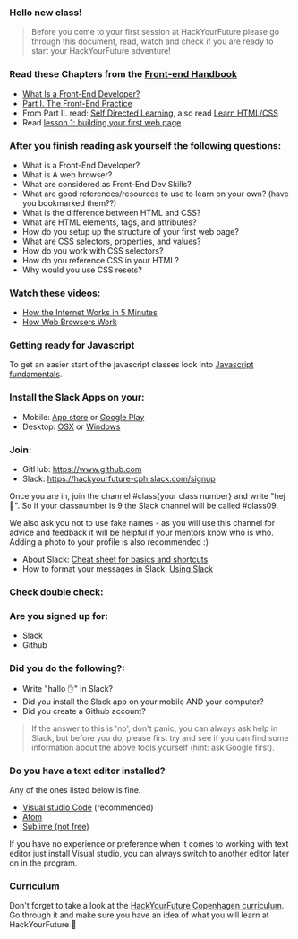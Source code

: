 ### Hello new class!

>Before you come to your first session at HackYourFuture please go through this document, read, watch and check if you are ready to start your HackYourFuture adventure!

### Read these Chapters from the [Front-end Handbook](https://frontendmasters.com/books/front-end-handbook/2019/)
 * [What Is a Front-End Developer?](https://frontendmasters.com/books/front-end-handbook/2019/#2)
 * [Part I. The Front-End Practice](https://frontendmasters.com/books/front-end-handbook/2019/#3)
 * From Part II. read: [Self Directed Learning](https://frontendmasters.com/books/front-end-handbook/2019/#4), also read [Learn HTML/CSS](https://internetingishard.com/html-and-css/)
 * Read [lesson 1: building your first web page](http://learn.shayhowe.com/html-css/building-your-first-web-page/)

### After you finish reading ask yourself the following questions:
 * What is a Front-End Developer?
 * What is A web browser?
 * What are considered as Front-End Dev Skills?
 * What are good references/resources to use to learn on your own? (have you bookmarked them??)
 * What is the difference between HTML and CSS?
 * What are HTML elements, tags, and attributes?
 * How do you setup up the structure of your first web page?
 * What are CSS selectors, properties, and values?
 * How do you work with CSS selectors?
 * How do you reference CSS in your HTML?
 * Why would you use CSS resets?

### Watch these videos:
 * <a href="https://www.youtube.com/watch?v=7_LPdttKXPc" target="_blank">How the Internet Works in 5 Minutes</a>
 * <a href="https://www.youtube.com/watch?v=WjDrMKZWCt0" target="_blank">How Web Browsers Work</a>

### Getting ready for Javascript
To get an easier start of the javascript classes look into [Javascript fundamentals](http://javascript.info/). 

### Install the Slack Apps on your:
- Mobile: [App store](https://itunes.apple.com/nl/app/slack/id803453959?mt=12) or [Google Play](https://play.google.com/store/apps/details?id=com.Slack&hl=nl)
- Desktop: [OSX](https://slack.com/downloads/osx) or [Windows](https://slack.com/downloads/windows)

### Join:

- GitHub: https://www.github.com
- Slack: https://hackyourfuture-cph.slack.com/signup

Once you are in, join the channel #class{your class number} and write "hej 👋".
So if your classnumber is 9 the Slack channel will be called #class09. <br>

We also ask you not to use fake names - as you will use this channel for advice and feedback it will be helpful if your mentors know who is who. Adding a photo to your profile is also recommended :)

- About Slack: [Cheat sheet for basics and shortcuts](https://get.slack.help/hc/en-us/articles/217626358-Cheat-sheet-for-basics-and-shortcuts)
- How to format your messages in Slack: [Using Slack](https://get.slack.help/hc/en-us/articles/202288908-Format-your-messages)


### Check double check:

### Are you signed up for:

- Slack
- Github

### Did you do the following?:

- Write "hallo :hand:" in Slack?
- Did you install the Slack app on your mobile AND your computer?
- Did you create a Github account?

>If the answer to this is 'no', don't panic, you can always ask help in Slack, but before you do, please first try and see if you can find some information about the above tools yourself (hint: ask Google first).

### Do you have a text editor installed?

Any of the ones listed below is fine.
- [Visual studio Code](https://code.visualstudio.com/) (recommended)
- [Atom](https://atom.io/)
- [Sublime (not free)](https://www.sublimetext.com/)

If you have no experience or preference when it comes to working with text editor just install Visual studio, you can always switch to another editor later on in the program.

### Curriculum
Don't forget to take a look at the [HackYourFuture Copenhagen curriculum](https://github.com/HackYourFuture-cph/curriculum). Go through it and make sure you have an idea of what you will learn at HackYourFuture :muscle:
